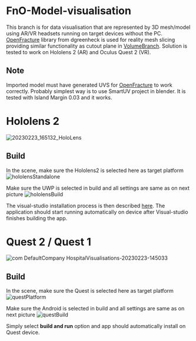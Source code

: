 # FnO-Model-visualisation
This branch is for data visualisation that are represented by 3D mesh/model using AR/VR headsets running on target devices without the PC. [OpenFracture](https://github.com/dgreenheck/OpenFracture) library from dgreenheck is used for reality mesh slicing providing similar functionality as cutout plane in [VolumeBranch](https://github.com/SitronX/FnO-Hololens2-visualisation/tree/QRCodeRecognition-VolumetricData). Solution is tested to work on Hololens 2 (AR) and Oculus Quest 2 (VR).
## Note

Imported model must have generated UVS for [OpenFracture](https://github.com/dgreenheck/OpenFracture) to work correctly. Probably simplest way is to use SmartUV project in blender. It is tested with Island Margin 0.03 and it works.

# Hololens 2
![20230223_165132_HoloLens](https://user-images.githubusercontent.com/68167377/220963407-7225ab6e-96db-44ab-bc17-ab663449b0c7.jpg)

## Build

In the scene, make sure the Hololens2 is selected here as target platform
![hololensStandalone](https://user-images.githubusercontent.com/68167377/220965466-def9d8e6-4548-4c2a-a499-f89210b64484.jpg)

Make sure the UWP is selected in build and all settings are same as on next picture
![hololensBuild](https://user-images.githubusercontent.com/68167377/220967860-7e2aabeb-c191-4f59-b7c7-d614db96489e.jpg)

The visual-studio installation process is then described [here](https://learn.microsoft.com/en-us/windows/mixed-reality/develop/advanced-concepts/using-visual-studio?tabs=hl2). The application should start running automatically on device after Visual-studio finishes building the app.

# Quest 2 / Quest 1
![com DefaultCompany HospitalVisualisations-20230223-145033](https://user-images.githubusercontent.com/68167377/220968858-e87f215a-ce64-4a28-9687-3bec5498fdf0.jpg)

## Build
In the scene, make sure the Quest is selected here as target platform
![questPlatform](https://user-images.githubusercontent.com/68167377/220969351-728b47f9-d943-4f9c-998c-a39885270cbb.jpg)

Make sure the Android is selected in build and all settings are same as on next picture
![questBuild](https://user-images.githubusercontent.com/68167377/220969725-bc977142-38f1-4549-837d-9ced841c6e22.jpg)

Simply select <b>build and run</b> option and app should automatically install on Quest device.
